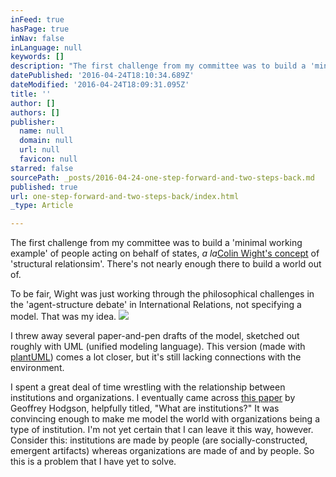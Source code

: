 ```yaml
---
inFeed: true
hasPage: true
inNav: false
inLanguage: null
keywords: []
description: "The first challenge from my committee was to build a 'minimal working example' of people acting on behalf of states, a la Colin Wight's concept of 'structural relationsim'. There's not nearly enough there to build a world out of. "
datePublished: '2016-04-24T18:10:34.689Z'
dateModified: '2016-04-24T18:09:31.095Z'
title: ''
author: []
authors: []
publisher:
  name: null
  domain: null
  url: null
  favicon: null
starred: false
sourcePath: _posts/2016-04-24-one-step-forward-and-two-steps-back.md
published: true
url: one-step-forward-and-two-steps-back/index.html
_type: Article

---
```

The first challenge from my committee was to build a 'minimal working example' of people acting on behalf of states, _a la_[Colin Wight's concept][0] of 'structural relationsim'. There's not nearly enough there to build a world out of. 

To be fair, Wight was just working through the philosophical challenges in the 'agent-structure debate' in International Relations, not specifying a model. That was my idea. ![](https://the-grid-user-content.s3-us-west-2.amazonaws.com/9b53dcf8-d7df-4f64-8cc4-141f6ca24821.png)

I threw away several paper-and-pen drafts of the model, sketched out roughly with UML (unified modeling language). This version (made with [plantUML][1]) comes a lot closer, but it's still lacking connections with the environment. 

I spent a great deal of time wrestling with the relationship between institutions and organizations. I eventually came across [this paper][2] by Geoffrey Hodgson, helpfully titled, "What are institutions?" It was convincing enough to make me model the world with organizations being a type of institution. I'm not yet certain that I can leave it this way, however. Consider this: institutions are made by people (are socially-constructed, emergent artifacts) whereas organizations are made of and by people. So this is a problem that I have yet to solve.

[0]: https://read.amazon.com/kp/embed?asin=B000SI8LDW&preview=newtab&linkCode=kpe&ref_=cm_sw_r_kb_dp_XMVgxb1WB0Z7V0
[1]: plantuml.com
[2]: http://www.geoffrey-hodgson.info/user/image/whatareinstitutions.pdf